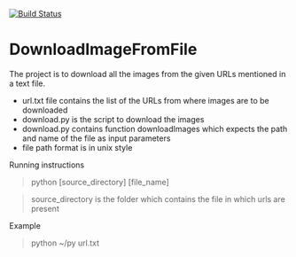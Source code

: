 [![Build Status](https://travis-ci.org/naveenkumarmarri/DownloadImagesFromFile.svg?branch=master)](https://travis-ci.org/naveenkumarmarri/DownloadImagesFromFile)

# DownloadImageFromFile

The project is to download all the images from the given URLs mentioned in a text file.

  - url.txt file contains the list of the URLs from where images are to be downloaded
  - download.py is the script to download the images 
  - download.py contains function downloadImages which expects the path and name of the file as input parameters
  - file path format is in unix style

Running instructions

> python [source_directory] [file_name]

> source_directory is the folder which contains the file in which urls are present

Example

> python ~/py url.txt
